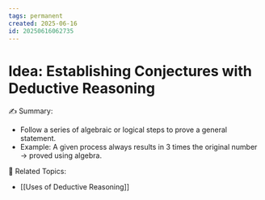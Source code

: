 ```yaml
---
tags: permanent
created: 2025-06-16
id: 20250616062735
---
```


# Idea: Establishing Conjectures with Deductive Reasoning

✍ Summary:
- Follow a series of algebraic or logical steps to prove a general statement.
- Example: A given process always results in 3 times the original number → proved using algebra.

👀 Related Topics:
- [[Uses of Deductive Reasoning]]
